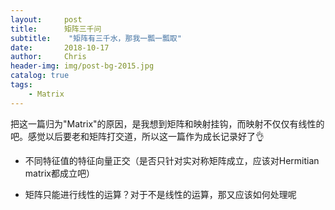 ```yaml
---
layout:     post
title:      矩阵三千问
subtitle:    "矩阵有三千水，那我一瓢一瓢取"
date:       2018-10-17
author:     Chris
header-img: img/post-bg-2015.jpg
catalog: true
tags:
    - Matrix
---
```


把这一篇归为"Matrix"的原因，是我想到矩阵和映射挂钩，而映射不仅仅有线性的吧。感觉以后要老和矩阵打交道，所以这一篇作为成长记录好了👌

* 不同特征值的特征向量正交（是否只针对实对称矩阵成立，应该对Hermitian matrix都成立吧）

* 矩阵只能进行线性的运算？对于不是线性的运算，那又应该如何处理呢
